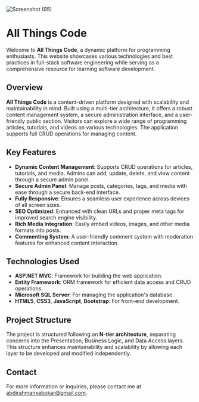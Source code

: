 ![Screenshot (95)](https://github.com/user-attachments/assets/a1310006-7264-477b-bb86-dc0843b96eef)

# All Things Code

Welcome to **All Things Code**, a dynamic platform for programming enthusiasts. This website showcases various technologies and best practices in full-stack software engineering while serving as a comprehensive resource for learning software development.

## Overview

**All Things Code** is a content-driven platform designed with scalability and maintainability in mind. Built using a multi-tier architecture, it offers a robust content management system, a secure administration interface, and a user-friendly public section. Visitors can explore a wide range of programming articles, tutorials, and videos on various technologies. The application supports full CRUD operations for managing content.

## Key Features

- **Dynamic Content Management**: Supports CRUD operations for articles, tutorials, and media. Admins can add, update, delete, and view content through a secure admin panel.
- **Secure Admin Panel**: Manage posts, categories, tags, and media with ease through a secure back-end interface.
- **Fully Responsive**: Ensures a seamless user experience across devices of all screen sizes.
- **SEO Optimized**: Enhanced with clean URLs and proper meta tags for improved search engine visibility.
- **Rich Media Integration**: Easily embed videos, images, and other media formats into posts.
- **Commenting System**: A user-friendly comment system with moderation features for enhanced content interaction.

## Technologies Used

- **ASP.NET MVC**: Framework for building the web application.
- **Entity Framework**: ORM framework for efficient data access and CRUD operations.
- **Microsoft SQL Server**: For managing the application's database.
- **HTML5**, **CSS3**, **JavaScript**, **Bootstrap**: For front-end development.

## Project Structure

The project is structured following an **N-tier architecture**, separating concerns into the Presentation, Business Logic, and Data Access layers. This structure enhances maintainability and scalability by allowing each layer to be developed and modified independently.

## Contact

For more information or inquiries, please contact me at [abdirahmanxabokar@gmail.com](mailto:abdirahmanxabokar@gmail.com).
